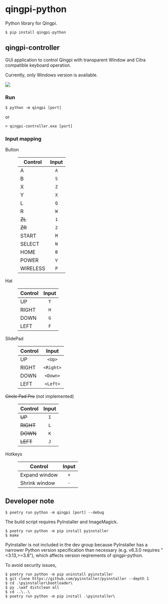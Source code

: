 # qingpi-python

Python library for Qingpi.

```shell-session
$ pip install qingpi-python
```

## qingpi-controller

GUI application to control Qingpi with transparent Window and Citra compatible keyboard operation.

Currently, only Windows version is available.

![](screenshot.jpg)

### Run

```shell-session
$ python -m qingpi [port]
```

or

```shell-session
> qingpi-controller.exe [port]
```

### Input mapping

<dl>
<dt>

Button

</dt>
<dd>

| Control  | Input |
| -------- | :---: |
| A        |  `A`  |
| B        |  `S`  |
| X        |  `Z`  |
| Y        |  `X`  |
| L        |  `Q`  |
| R        |  `W`  |
| ~~ZL~~   |  `1`  |
| ~~ZR~~   |  `2`  |
| START    |  `M`  |
| SELECT   |  `N`  |
| HOME     |  `B`  |
| POWER    |  `V`  |
| WIRELESS |  `P`  |

</dd>
<dt>

Hat

</dt>
<dd>

| Control | Input |
| ------- | :---: |
| UP      |  `T`  |
| RIGHT   |  `H`  |
| DOWN    |  `G`  |
| LEFT    |  `F`  |

</dd>
<dt>

SlidePad

</dt>
<dd>

| Control |   Input   |
| ------- | :-------: |
| UP      |  `<Up>`   |
| RIGHT   | `<Right>` |
| DOWN    | `<Down>`  |
| LEFT    | `<Left>`  |

</dd>
<dt>

~~Circle Pad Pro~~ (not implemented)

</dt>
<dd>

| Control   | Input |
| --------- | :---: |
| ~~UP~~    |  `I`  |
| ~~RIGHT~~ |  `L`  |
| ~~DOWN~~  |  `K`  |
| ~~LEFT~~  |  `J`  |

</dd>
<dt>

Hotkeys

</dt>
<dd>

| Control       | Input |
| ------------- | :---: |
| Expand window |  `+`  |
| Shrink window |  `-`  |

</dd>
</dl>

## Developer note

```shell-session
$ poetry run python -m qingpi [port] --debug
```

The build script requires PyInstaller and ImageMagick.

```shell-session
$ poetry run python -m pip install pyinstaller
$ make
```

PyInstaller is not included in the dev group because PyInstaller has a narrower Python version specification than necessary (e.g. v6.3.0 requires "<3.13,>=3.8"), which affects version reqirements of qingpi-python.

To avoid security issues,

```shell-session
$ poetry run python -m pip uninstall pyinstaller
$ git clone https://github.com/pyinstaller/pyinstaller --depth 1
$ cd .\pyinstaller\bootloader\
$ py .\waf distclean all
$ cd ..\..\
$ poetry run python -m pip install .\pyinstaller\
```